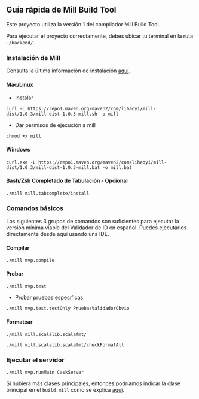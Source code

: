 ## Guía rápida de Mill Build Tool

Este proyecto utiliza la versión 1 del compilador Mill Build Tool.

Para ejecutar el proyecto correctamente, debes ubicar tu terminal en la ruta `~/backend/`.

### Instalación de Mill
Consulta la última información de instalación [aquí](https://mill-build.org/mill/cli/installation-ide.html).

#### Mac/Linux
- Instalar
```shell
curl -L https://repo1.maven.org/maven2/com/lihaoyi/mill-dist/1.0.3/mill-dist-1.0.3-mill.sh -o mill
```
- Dar permisos de ejecución a mill
```shell
chmod +x mill
```

#### Windows
```shell
curl.exe -L https://repo1.maven.org/maven2/com/lihaoyi/mill-dist/1.0.3/mill-dist-1.0.3-mill.bat -o mill.bat
```

#### Bash/Zsh Completado de Tabulación - Opcional
```shell
./mill mill.tabcomplete/install
```

### Comandos básicos
Los siguientes 3 grupos de comandos son suficientes para ejecutar la versión mínima viable del Validador de ID en español. Puedes ejecutarlos directamente desde aquí usando una IDE.

#### Compilar
```shell
./mill mvp.compile
```

#### Probar
```shell
./mill mvp.test

```
- Probar pruebas específicas
```shell
./mill mvp.test.testOnly PruebasValidadorObvio

```

#### Formatear
```shell
./mill mill.scalalib.scalafmt/
```

```shell
./mill mill.scalalib.scalafmt/checkFormatAll
```

### Ejecutar el servidor
```shell
./mill mvp.runMain CaskServer
```
Si hubiera más clases principales, entonces podríamos indicar la clase principal en el `build.mill` como se explica 
[aquí](https://mill-build.org/mill/scalalib/module-config.html#_specifying_the_main_class).
